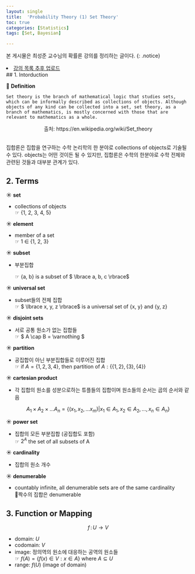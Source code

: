 ```yaml
---
layout: single
title:  'Probability Theory (1) Set Theory'
toc: true
categories: [Statistics]
tags: [Set, Bayesian]

---
```


본 게시물은 최성준 교수님의 확률론 강의를 정리하는 글이다.
{: .notice}

<div class="notice">
<li><a href="https://sigirace.github.io/autoencoder/autoencoder_2/">강의 목록 추후 업로드</a></li>
</div>
## 1. Intorduction

👀 **Definition**

```
Set theory is the branch of mathematical logic that studies sets, which can be informally described as collections of objects. Although objects of any kind can be collected into a set, set theory, as a branch of mathematics, is mostly concerned with those that are relevant to mathematics as a whole.
```

<center>출처: https://en.wikipedia.org/wiki/Set_theory</center><br>

집합론은 집합을 연구하는 수학 논리학의 한 분야로 collections of objects로 기술될 수 있다. objects는 어떤 것이든 될 수 있지만, 집합론은 수학의 한분야로 수학 전체와 관련된 것들과 대부분 관계가 있다.

## 2. Terms

☀️ **set**

- collections of objects<br>☞ {1, 2, 3, 4, 5}

☀️ **element**

- member of a set<br>☞ 1 $\in$ {1, 2, 3}

☀️ **subset**

- 부분집합
  
  ☞ {a, b} is a subset of $ \lbrace a, b, c \rbrace$

☀️ **universal set**

- subset들의 전체 집합<br>☞ $ \lbrace x, y, z \rbrace$ is a universal set of {x, y} and {y, z}<br>

☀️ **disjoint sets**

- 서로 공통 원소가 없는 집합들<br>☞ $ A \cap B = \varnothing $

☀️ **partition**

- 공집합이 아닌 부분집합들로 이루어진 집합<br>☞ if $A = \lbrace 1, 2, 3, 4 \rbrace$, then partition of $A: \lbrace \lbrace 1, 2 \rbrace , \lbrace 3 \rbrace , \lbrace 4 \rbrace \rbrace$

☀️ **cartesian product**

- 각 집합의 원소를 성분으로하는 튜플들의 집합이며 원소들의 순서는 곱의 순서와 같음

$$
A_1 \times A_2 \times ... A_n = \lbrace (x_1, x_2, ... x_m) | x_1 \in A_1, x_2 \in A_2, ... , x_n \in A_n \rbrace
$$

☀️ **power set**

- 집합의 모든 부분집합 (공집합도 포함)<br>☞ $2^A$ the set of all subsets of A

☀️ **cardinality**

- 집합의 원소 개수

☀️ **denumerable**

- countably infinite, all denumerable sets are of the same cardinality<br>📍짝수의 집합은 denumerable

## 3. Function or Mapping

$$
f\, : \, U \rightarrow V
$$

- domain: $U$
- codomain: $V$
- image: 정의역의 원소에 대응하는 공역의 원소들<br>☞ $f(A) = \lbrace f(x) \in V : x \in A \rbrace$ where $A \subseteq U$
- range: $f(U)$ (image of domain)
